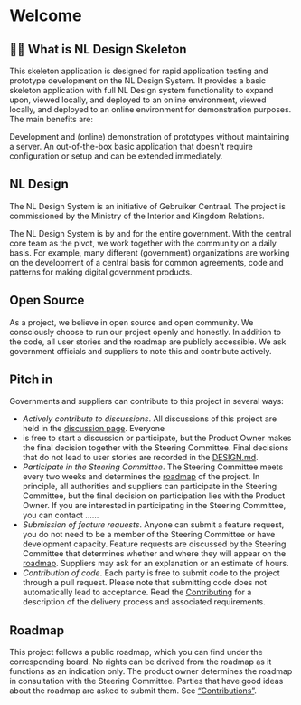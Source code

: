 # Welcome

## 🙋‍♀️ What is NL Design Skeleton

This skeleton application is designed for rapid application testing and prototype development on the NL Design System. It provides a basic skeleton 
application with full NL Design system functionality to expand upon, viewed locally, and deployed to an online environment, viewed locally, and 
deployed to an online environment for demonstration purposes. The main benefits are:

Development and (online) demonstration of prototypes without maintaining a server.
An out-of-the-box basic application that doesn't require configuration or setup and can be extended immediately.

## NL Design

The NL Design System is an initiative of Gebruiker Centraal. The project is commissioned by the Ministry of the Interior and Kingdom Relations.

The NL Design System is by and for the entire government. With the central core team as the pivot, we work together with the community on a daily basis. 
For example, many different (government) organizations are working on the development of a central basis for common agreements, code and 
patterns for making digital government products.

## Open Source

As a project, we believe in open source and open community. We consciously choose to run our project openly and honestly. In addition to the 
code, all user stories and the roadmap are publicly accessible. We ask government officials and suppliers to note this and contribute actively.

## Pitch in

Governments and suppliers can contribute to this project in several ways:

- *Actively contribute to discussions*. All discussions of this project are held in the [discussion page](/orgs/NL-Design-Skeleton/discussions). Everyone 
- is free to start a discussion or participate, but the Product Owner makes the final decision together with the Steering Committee. Final decisions 
that do not lead to user stories are recorded in the [DESIGN.md](/NL-Design-Skeleton/.github/blob/main/DESIGN.md).
- *Participate in the Steering Committee*. The Steering Committee meets every two weeks and determines the [roadmap](/orgs/CommonGateway/projects/1/views/1) 
of the project. In principle, all authorities and suppliers can participate in the Steering Committee, but the final decision on participation lies 
with the Product Owner. If you are interested in participating in the Steering Committee, you can contact ……
- *Submission of feature requests*. Anyone can submit a feature request, you do not need to be a member of the Steering Committee or have development 
capacity. Feature requests are discussed by the Steering Committee that determines whether and where they will appear on the [roadmap](/orgs/CommonGateway/projects/1/views/1). Suppliers may ask for an explanation or an estimate of hours.
- *Contribution of code*. Each party is free to submit code to the project through a pull request. Please note that submitting code does not 
automatically lead to acceptance. Read the [Contributing](/NL-Design-Skeleton/.github/blob/main/CONTRIBUTING.md) for a description
of the delivery process and associated requirements.

## Roadmap

This project follows a public roadmap, which you can find under the corresponding board. No rights can be derived from the roadmap 
as it functions as an indication only. The product owner determines the roadmap in consultation with the Steering Committee. Parties that
have good ideas about the roadmap are asked to submit them. See [“Contributions”](/NL-Design-Skeleton/.github/blob/main/CONTRIBUTING.md).
